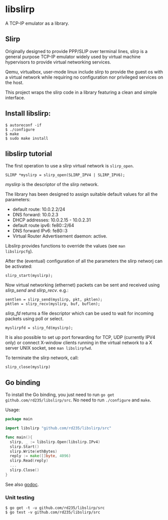 # libslirp
A TCP-IP emulator as a library.

## Slirp

Originally designed to provide PPP/SLIP over terminal lines, slirp is a general purpose TCP-IP emulator widely used
by virtual machine hypervisors to provide virtual networking services.

Qemu, virtualbox, user-mode linux include slirp to provide the guest os with a virtual network while requiring no
configuration nor privileged services on the host.

This project wraps the slirp code in a library featuring a clean and simple interface.

## Install libslirp:

```
$ autoreconf -if
$ ./configure
$ make
$ sudo make install
```

## libslirp tutorial

The first operation to use a slirp virtual network is <code>slirp_open</code>.
```
SLIRP *myslirp = slirp_open(SLIRP_IPV4 | SLIRP_IPV6);
```

*myslirp* is the descriptor of the slirp network.

The library has been designed to assign suitable default values for all the parameters:
* default route: 10.0.2.2/24
* DNS forward: 10.0.2.3
* DHCP addresses: 10.0.2.15 - 10.0.2.31
* default route ipv6: fe80::2/64
* DNS forward IPv6: fe80::3
* Virtual Router Advertisement daemon: active.

Libslirp provides functions to override the values (see <code>man libslirpcfg</code>).

After the (eventual) configuration of all the parameters the slirp networj can be activated:
```
slirp_start(myslirp);
```

Now virtual networking (ethernet) packets can be sent and received using *slirp_send* and *slirp_recv*. e.g.:
```
sentlen = slirp_send(myslirp, pkt, pktlen);
pktlen = slirp_recv(myslirp, buf, buflen);
```

*slirp_fd* returns a file descriptor which can be used to wait for incoming packets using poll or select.
```
myslirpfd = slirp_fd(myslirp);
```

It is also possible to set up port forwarding for TCP, UDP (currently IPV4 only) or connect X-window clients
running in the virtual network to a X server UNIX socket, see <code>man libslirpfwd</code>.

To terminate the slirp network, call:
```
slirp_close(myslirp)
```

## Go binding

To install the Go binding, you just need to run `go get github.com/rd235/libslirp/src`.
No need to run `./configure` and `make`.

Usage:

```go
package main

import libslirp "github.com/rd235/libslirp/src"

func main(){
  slirp, _ := libslirp.Open(libslirp.IPv4)
  slirp.Start()
  slirp.Write(ethBytes)
  reply := make([]byte, 4096)
  slirp.Read(reply)
  ...
  slirp.Close()
}
```

See also [godoc](https://godoc.org/github.com/rd235/libslirp/src).

### Unit testing

```
$ go get -t -u github.com/rd235/libslirp/src
$ go test -v github.com/rd235/libslirp/src
```
